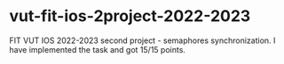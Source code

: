 # vut-fit-ios-2project-2022-2023
FIT VUT IOS 2022-2023 second project - semaphores synchronization. I have implemented the task and got 15/15 points.
